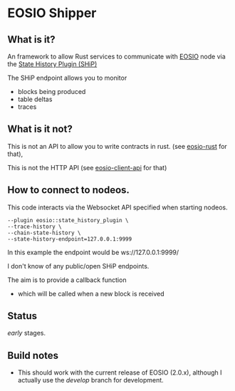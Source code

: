 # EOSIO Shipper
## What is it?

An framework to allow Rust services to communicate with [EOSIO](https://github.com/EOSIO/eos) node via the [State History Plugin (SHiP)](https://developers.eos.io/manuals/eos/latest/nodeos/plugins/state_history_plugin/index)

The SHiP endpoint allows you to monitor
* blocks being produced
* table deltas
* traces

## What is it not?

This is not an API to allow you to write contracts in rust.  (see [eosio-rust](https://github.com/sagan-software/eosio-rust) for that), 

This is not the HTTP API  (see [eosio-client-api](https://crates.io/crates/eosio-client-api) for that)

## How to connect to nodeos.
This code interacts via the Websocket API specified when starting nodeos.
```
--plugin eosio::state_history_plugin \
--trace-history \
--chain-state-history \
--state-history-endpoint=127.0.0.1:9999 
```
In this example the endpoint would be ws://127.0.0.1:9999/

I don't know of any public/open SHiP endpoints.

The aim is to provide a callback function
* which will be called when a new block is received


## Status

 _early_ stages.


## Build notes

* This should work with the current release of EOSIO (2.0.x), although I actually use the _develop_ branch for development. 
